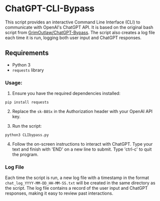 # ChatGPT-CLI-Bypass

This script provides an interactive Command Line Interface (CLI) to communicate with OpenAI's ChatGPT API. It is based on the original bash script from [GrimOutlaw/ChatGPT-Bypass](https://github.com/GrimOutlaw/ChatGPT-Bypass). The script also creates a log file each time it is run, logging both user input and ChatGPT responses.

## Requirements

- Python 3
- `requests` library

### Usage:

1. Ensure you have the required dependencies installed:

```
pip install requests
```

2. Replace the `sk-B8Sx` in the Authorization header with your OpenAI API key.

3. Run the script:

```
python3 CLIbypass.py

```

4. Follow the on-screen instructions to interact with ChatGPT. Type your text and finish with 'END' on a new line to submit. Type 'ctrl-c' to quit the program.


### Log File
Each time the script is run, a new log file with a timestamp in the format `chat_log_YYYY-MM-DD_HH-MM-SS.txt` will be created in the same directory as the script. The log file contains a record of the user input and ChatGPT responses, making it easy to review past interactions.
